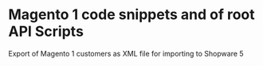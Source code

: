# Magento 1 code snippets and of root API Scripts
Export of Magento 1 customers as XML file for importing to Shopware 5
